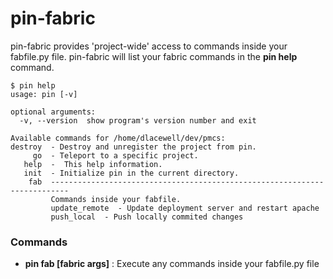 pin-fabric
=======

pin-fabric provides 'project-wide' access to commands inside your fabfile.py file. pin-fabric will list your fabric commands in the **pin help** command.

    $ pin help
    usage: pin [-v]

    optional arguments:
      -v, --version  show program's version number and exit

    Available commands for /home/dlacewell/dev/pmcs:
    destroy  - Destroy and unregister the project from pin.
         go  - Teleport to a specific project.
       help  -  This help information. 
       init  - Initialize pin in the current directory.
        fab  --------------------------------------------------------------------------
             Commands inside your fabfile.
             update_remote  - Update deployment server and restart apache
             push_local  - Push locally commited changes

### Commands

* **pin fab [fabric args]** : Execute any commands inside your fabfile.py file
